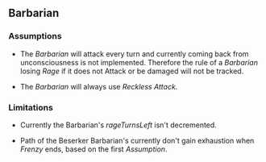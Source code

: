 ## Barbarian

### Assumptions

- The _Barbarian_ will attack every turn and currently coming back from unconsciousness is not implemented.
Therefore the rule of a _Barbarian_ losing _Rage_ if it does not Attack or be damaged will not be tracked.

- The _Barbarian_ will always use _Reckless Attack_.

### Limitations

- Currently the Barbarian's _rageTurnsLeft_ isn't decremented.

- Path of the Beserker Barbarian's currently don't gain exhaustion when _Frenzy_ ends, based on the first _Assumption_.